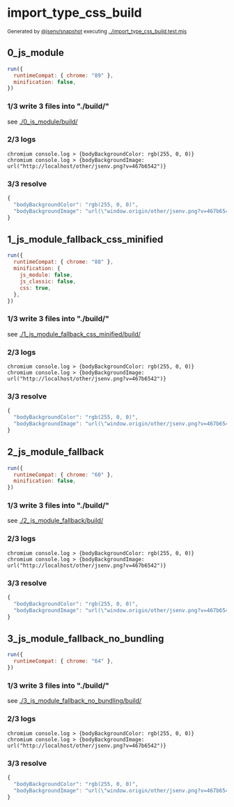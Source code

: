 # import_type_css_build

<sub>
  Generated by <a href="https://github.com/jsenv/core/tree/main/packages/independent/snapshot">@jsenv/snapshot</a> executing <a href="../import_type_css_build.test.mjs">../import_type_css_build.test.mjs</a>
</sub>

## 0_js_module

```js
run({
  runtimeCompat: { chrome: "89" },
  minification: false,
})
```

### 1/3 write 3 files into "./build/"

see [./0_js_module/build/](./0_js_module/build/)

### 2/3 logs

```console
chromium console.log > {bodyBackgroundColor: rgb(255, 0, 0)}
chromium console.log > {bodyBackgroundImage: url("http://localhost/other/jsenv.png?v=467b6542")}
```

### 3/3 resolve

```js
{
  "bodyBackgroundColor": "rgb(255, 0, 0)",
  "bodyBackgroundImage": "url(\"window.origin/other/jsenv.png?v=467b6542\")"
}
```

## 1_js_module_fallback_css_minified

```js
run({
  runtimeCompat: { chrome: "88" },
  minification: {
    js_module: false,
    js_classic: false,
    css: true,
  },
})
```

### 1/3 write 3 files into "./build/"

see [./1_js_module_fallback_css_minified/build/](./1_js_module_fallback_css_minified/build/)

### 2/3 logs

```console
chromium console.log > {bodyBackgroundColor: rgb(255, 0, 0)}
chromium console.log > {bodyBackgroundImage: url("http://localhost/other/jsenv.png?v=467b6542")}
```

### 3/3 resolve

```js
{
  "bodyBackgroundColor": "rgb(255, 0, 0)",
  "bodyBackgroundImage": "url(\"window.origin/other/jsenv.png?v=467b6542\")"
}
```

## 2_js_module_fallback

```js
run({
  runtimeCompat: { chrome: "60" },
  minification: false,
})
```

### 1/3 write 3 files into "./build/"

see [./2_js_module_fallback/build/](./2_js_module_fallback/build/)

### 2/3 logs

```console
chromium console.log > {bodyBackgroundColor: rgb(255, 0, 0)}
chromium console.log > {bodyBackgroundImage: url("http://localhost/other/jsenv.png?v=467b6542")}
```

### 3/3 resolve

```js
{
  "bodyBackgroundColor": "rgb(255, 0, 0)",
  "bodyBackgroundImage": "url(\"window.origin/other/jsenv.png?v=467b6542\")"
}
```

## 3_js_module_fallback_no_bundling

```js
run({
  runtimeCompat: { chrome: "64" },
})
```

### 1/3 write 3 files into "./build/"

see [./3_js_module_fallback_no_bundling/build/](./3_js_module_fallback_no_bundling/build/)

### 2/3 logs

```console
chromium console.log > {bodyBackgroundColor: rgb(255, 0, 0)}
chromium console.log > {bodyBackgroundImage: url("http://localhost/other/jsenv.png?v=467b6542")}
```

### 3/3 resolve

```js
{
  "bodyBackgroundColor": "rgb(255, 0, 0)",
  "bodyBackgroundImage": "url(\"window.origin/other/jsenv.png?v=467b6542\")"
}
```